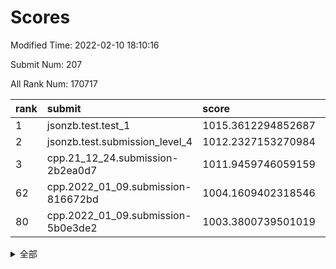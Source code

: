 # Scores

Modified Time: 2022-02-10 18:10:16

Submit Num: 207

All Rank Num: 170717

| rank |               submit               |       score        |       sigma        | pk_num |
| :--- | :--------------------------------- | :----------------- | :----------------- | :----- |
| 1    | jsonzb.test.test_1                 | 1015.3612294852687 | 0.8817479871093605 | 3296   |
| 2    | jsonzb.test.submission_level_4     | 1012.2327153270984 | 0.7902464510255589 | 3297   |
| 3    | cpp.21_12_24.submission-2b2ea0d7   | 1011.9459746059159 | 0.807380663083794  | 3301   |
| 62   | cpp.2022_01_09.submission-816672bd | 1004.1609402318546 | 0.7109936330047192 | 3298   |
| 80   | cpp.2022_01_09.submission-5b0e3de2 | 1003.3800739501019 | 0.7284197735916819 | 3297   |


<details>
<summary>全部</summary>

| rank |                 submit                 |       score        |       sigma        | pk_num |
| :--- | :------------------------------------- | :----------------- | :----------------- | :----- |
| 1    | jsonzb.test.test_1                     | 1015.3612294852687 | 0.8817479871093605 | 3296   |
| 2    | jsonzb.test.submission_level_4         | 1012.2327153270984 | 0.7902464510255589 | 3297   |
| 3    | cpp.21_12_24.submission-2b2ea0d7       | 1011.9459746059159 | 0.807380663083794  | 3301   |
| 4    | gobigger.level_3.submission_level_3_10 | 1011.6679649431777 | 0.7838120693739784 | 3304   |
| 5    | gobigger.level_3.submission_level_3_42 | 1011.2974557831918 | 0.7600814469044119 | 3301   |
| 6    | gobigger.level_3.submission_level_3_28 | 1011.2637886167485 | 0.7774455184240393 | 3296   |
| 7    | gobigger.level_3.submission_level_3_48 | 1011.1991437458313 | 0.7831692568522711 | 3299   |
| 8    | gobigger.level_3.submission_level_3_12 | 1011.1158506410588 | 0.774411902743155  | 3299   |
| 9    | gobigger.level_3.submission_level_3_4  | 1011.0081266016938 | 0.745000450592778  | 3299   |
| 10   | gobigger.level_3.submission_level_3_46 | 1010.9196857241786 | 0.7718949063810812 | 3298   |
| 11   | gobigger.level_3.submission_level_3_43 | 1010.9103251589595 | 0.7529808190509311 | 3297   |
| 12   | gobigger.level_3.submission_level_3_7  | 1010.8165850679666 | 0.7613294835643778 | 3300   |
| 13   | gobigger.level_3.submission_level_3_8  | 1010.7216572757883 | 0.7731881894044885 | 3301   |
| 14   | gobigger.level_3.submission_level_3_31 | 1010.71283237847   | 0.7546719120167275 | 3304   |
| 15   | gobigger.level_3.submission_level_3_34 | 1010.658752256773  | 0.744693145391172  | 3301   |
| 16   | gobigger.level_3.submission_level_3_36 | 1010.6022625771327 | 0.7681250051415867 | 3301   |
| 17   | gobigger.level_3.submission_level_3_23 | 1010.572021645042  | 0.7705340483846924 | 3299   |
| 18   | gobigger.level_3.submission_level_3_22 | 1010.5287678361974 | 0.7319727336825507 | 3297   |
| 19   | gobigger.level_3.submission_level_3_1  | 1010.4313962980489 | 0.7614498752970237 | 3296   |
| 20   | gobigger.level_3.submission_level_3_11 | 1010.3769979933198 | 0.750383701853182  | 3303   |
| 21   | gobigger.level_3.submission_level_3_47 | 1010.3436238834698 | 0.7698479922566501 | 3298   |
| 22   | gobigger.level_3.submission_level_3_26 | 1010.3202634689662 | 0.7558919156988252 | 3302   |
| 23   | gobigger.level_3.submission_level_3_39 | 1010.3185486543326 | 0.7499647784152426 | 3298   |
| 24   | gobigger.level_3.submission_level_3_6  | 1010.2633625634643 | 0.7456185695158845 | 3304   |
| 25   | gobigger.level_3.submission_level_3_45 | 1010.2623411283735 | 0.7448009624273967 | 3301   |
| 26   | gobigger.level_3.submission_level_3_27 | 1010.261577989435  | 0.7667232898113356 | 3303   |
| 27   | gobigger.level_3.submission_level_3_9  | 1010.1251309647762 | 0.7748322973727766 | 3299   |
| 28   | gobigger.level_3.submission_level_3_13 | 1010.0778900845447 | 0.7455364122620268 | 3303   |
| 29   | gobigger.level_3.submission_level_3_40 | 1010.0063231033172 | 0.7635210537664512 | 3296   |
| 30   | gobigger.level_3.submission_level_3_0  | 1009.944415270965  | 0.7454999849407167 | 3302   |
| 31   | gobigger.level_3.submission_level_3_41 | 1009.8677401416548 | 0.7706303151832457 | 3297   |
| 32   | gobigger.level_3.submission_level_3_29 | 1009.8516315778601 | 0.7544674755865758 | 3299   |
| 33   | gobigger.level_3.submission_level_3_20 | 1009.8004128067424 | 0.753729011919206  | 3297   |
| 34   | gobigger.level_3.submission_level_3_18 | 1009.7936691225754 | 0.7532626535767049 | 3298   |
| 35   | gobigger.level_3.submission_level_3_17 | 1009.7039639710107 | 0.7590822066812127 | 3300   |
| 36   | gobigger.level_3.submission_level_3_19 | 1009.6715435848341 | 0.7644653166608885 | 3302   |
| 37   | gobigger.level_3.submission_level_3_5  | 1009.6478109207052 | 0.7653074721130948 | 3297   |
| 38   | gobigger.level_3.submission_level_3_38 | 1009.5916562327163 | 0.7378246264612857 | 3301   |
| 39   | gobigger.level_3.submission_level_3_44 | 1009.5808122321345 | 0.7536823068483214 | 3299   |
| 40   | gobigger.level_3.submission_level_3_25 | 1009.544561642218  | 0.7642889184594001 | 3301   |
| 41   | gobigger.level_3.submission_level_3_16 | 1009.2464949287468 | 0.7474970470343782 | 3298   |
| 42   | gobigger.level_3.submission_level_3_24 | 1009.1526496273059 | 0.7252602408026729 | 3303   |
| 43   | gobigger.level_3.submission_level_3_35 | 1009.1270754662282 | 0.7432978001009679 | 3298   |
| 44   | gobigger.level_3.submission_level_3_49 | 1009.0928057201431 | 0.7406995456984735 | 3300   |
| 45   | gobigger.level_3.submission_level_3_30 | 1009.0420875944892 | 0.7418385659902158 | 3300   |
| 46   | gobigger.level_3.submission_level_3_37 | 1008.831124592197  | 0.7455926701759602 | 3294   |
| 47   | gobigger.level_3.submission_level_3_15 | 1008.8171900842193 | 0.7518601450017202 | 3298   |
| 48   | gobigger.level_3.submission_level_3_21 | 1008.6157463066994 | 0.7427354284081533 | 3299   |
| 49   | gobigger.level_3.submission_level_3_2  | 1008.3753510114286 | 0.7355208275763843 | 3299   |
| 50   | gobigger.level_3.submission_level_3_14 | 1008.3473568029971 | 0.7393465507344421 | 3299   |
| 51   | gobigger.level_3.submission_level_3_3  | 1008.015644316352  | 0.7340674050563772 | 3302   |
| 52   | gobigger.level_3.submission_level_3_33 | 1007.9903039995602 | 0.746168815230541  | 3300   |
| 53   | gobigger.level_3.submission_level_3_32 | 1007.9898418486172 | 0.7417780960302806 | 3300   |
| 54   | gobigger.level_1.submission_level_1_21 | 1005.4356930497459 | 0.7211337541900934 | 3300   |
| 55   | gobigger.level_1.submission_level_1_48 | 1004.5337129250526 | 0.7223299373070028 | 3300   |
| 56   | gobigger.level_1.submission_level_1_13 | 1004.3383832827241 | 0.7073228811913471 | 3297   |
| 57   | gobigger.level_1.submission_level_1_15 | 1004.3236482677104 | 0.7152306052268801 | 3297   |
| 58   | gobigger.level_1.submission_level_1_41 | 1004.3062005473364 | 0.7177883934878972 | 3300   |
| 59   | gobigger.level_1.submission_level_1_10 | 1004.2977128685366 | 0.7325822780249188 | 3301   |
| 60   | gobigger.level_1.submission_level_1_31 | 1004.2243533804202 | 0.7226091176888466 | 3301   |
| 61   | gobigger.level_1.submission_level_1_6  | 1004.1640741941789 | 0.7055019172932347 | 3297   |
| 62   | cpp.2022_01_09.submission-816672bd     | 1004.1609402318546 | 0.7109936330047192 | 3298   |
| 63   | gobigger.level_1.submission_level_1_20 | 1004.1002766768657 | 0.7177981569898649 | 3301   |
| 64   | gobigger.level_1.submission_level_1_11 | 1004.0597856898296 | 0.715122538560123  | 3293   |
| 65   | gobigger.level_1.submission_level_1_30 | 1003.9228428229759 | 0.7092450899851459 | 3298   |
| 66   | gobigger.level_1.submission_level_1_0  | 1003.9014293278678 | 0.7141168218999369 | 3297   |
| 67   | gobigger.level_1.submission_level_1_17 | 1003.898999946196  | 0.7303288307275707 | 3299   |
| 68   | gobigger.level_1.submission_level_1_19 | 1003.8559275494317 | 0.7165119072759761 | 3295   |
| 69   | gobigger.level_1.submission_level_1_1  | 1003.8552444109632 | 0.7225735499093425 | 3300   |
| 70   | gobigger.level_1.submission_level_1_33 | 1003.8207368408775 | 0.7201144992052403 | 3300   |
| 71   | gobigger.level_1.submission_level_1_4  | 1003.7581702191761 | 0.7220152335685349 | 3299   |
| 72   | gobigger.level_1.submission_level_1_28 | 1003.6953620706128 | 0.7349308346159337 | 3301   |
| 73   | gobigger.level_1.submission_level_1_16 | 1003.677403300397  | 0.7153472406964191 | 3303   |
| 74   | gobigger.level_1.submission_level_1_32 | 1003.6517922126534 | 0.7141288949722595 | 3297   |
| 75   | gobigger.level_1.submission_level_1_18 | 1003.6385686737676 | 0.7112880527914149 | 3297   |
| 76   | gobigger.level_1.submission_level_1_29 | 1003.6258978157241 | 0.7205606255014223 | 3299   |
| 77   | gobigger.level_1.submission_level_1_44 | 1003.6175878191121 | 0.7223624431879265 | 3298   |
| 78   | gobigger.level_1.submission_level_1_37 | 1003.4813554029488 | 0.714388140747162  | 3301   |
| 79   | gobigger.level_1.submission_level_1_34 | 1003.4400073631061 | 0.731188981798367  | 3298   |
| 80   | cpp.2022_01_09.submission-5b0e3de2     | 1003.3800739501019 | 0.7284197735916819 | 3297   |
| 81   | gobigger.level_1.submission_level_1_26 | 1003.2580298654984 | 0.7234811833795175 | 3303   |
| 82   | gobigger.level_1.submission_level_1_39 | 1003.2498044567753 | 0.7181097209349386 | 3299   |
| 83   | gobigger.level_1.submission_level_1_5  | 1003.2090893518681 | 0.7279144273891283 | 3294   |
| 84   | gobigger.level_1.submission_level_1_43 | 1003.1823887411151 | 0.7097723312671984 | 3297   |
| 85   | gobigger.level_1.submission_level_1_7  | 1003.1270588504215 | 0.7050206571910952 | 3299   |
| 86   | gobigger.level_1.submission_level_1_25 | 1003.1149321128064 | 0.7173961286092144 | 3289   |
| 87   | gobigger.level_1.submission_level_1_35 | 1003.111050347726  | 0.7207228124626581 | 3301   |
| 88   | gobigger.level_1.submission_level_1_8  | 1003.0960914208323 | 0.7214768042408611 | 3303   |
| 89   | gobigger.level_1.submission_level_1_36 | 1003.0661753220502 | 0.699602860575493  | 3297   |
| 90   | gobigger.level_1.submission_level_1_9  | 1002.9440870366086 | 0.7187974431973408 | 3301   |
| 91   | gobigger.level_1.submission_level_1_22 | 1002.9253710451661 | 0.7048372823897251 | 3300   |
| 92   | gobigger.level_1.submission_level_1_14 | 1002.857942520974  | 0.7174752545782789 | 3298   |
| 93   | gobigger.level_1.submission_level_1_23 | 1002.8026501901948 | 0.7155741539872582 | 3306   |
| 94   | gobigger.level_1.submission_level_1_47 | 1002.7775422623977 | 0.7050647587963537 | 3300   |
| 95   | gobigger.level_1.submission_level_1_38 | 1002.6968169638008 | 0.7070732913784717 | 3299   |
| 96   | gobigger.level_1.submission_level_1_40 | 1002.5778987737356 | 0.7250286677237089 | 3297   |
| 97   | gobigger.level_1.submission_level_1_46 | 1002.562888683859  | 0.7136787104948599 | 3296   |
| 98   | gobigger.level_1.submission_level_1_27 | 1002.4773363689993 | 0.7220742887838438 | 3296   |
| 99   | gobigger.level_1.submission_level_1_49 | 1002.3536337527713 | 0.7159995573347288 | 3299   |
| 100  | gobigger.level_1.submission_level_1_3  | 1002.1982075509911 | 0.7131463338071821 | 3296   |
| 101  | gobigger.level_1.submission_level_1_45 | 1002.1940856004397 | 0.7163984994474965 | 3298   |
| 102  | gobigger.level_1.submission_level_1_24 | 1001.970136521046  | 0.7187352834821875 | 3294   |
| 103  | gobigger.level_1.submission_level_1_12 | 1001.8702198049714 | 0.7174498087174751 | 3297   |
| 104  | gobigger.level_1.submission_level_1_42 | 1001.6519845839041 | 0.715596245596572  | 3302   |
| 105  | gobigger.level_1.submission_level_1_2  | 1001.3023992593834 | 0.7110032955406914 | 3300   |
| 106  | gobigger.random.submission_random_28   | 997.410765860062   | 0.7004029097910591 | 3303   |
| 107  | gobigger.random.submission_random_16   | 997.260915734857   | 0.7148907514153892 | 3295   |
| 108  | gobigger.random.submission_random_48   | 997.0738787129925  | 0.7206835708086738 | 3298   |
| 109  | gobigger.random.submission_random_14   | 996.9069623609269  | 0.7144170825345525 | 3300   |
| 110  | gobigger.random.submission_random_29   | 996.6949119137201  | 0.7116715249918968 | 3298   |
| 111  | gobigger.random.submission_random_38   | 996.6504831078767  | 0.7090019276729873 | 3300   |
| 112  | gobigger.random.submission_random_1    | 996.5805005186792  | 0.7050483184746132 | 3293   |
| 113  | gobigger.random.submission_random_36   | 996.5689536098736  | 0.7036817171772777 | 3297   |
| 114  | gobigger.random.submission_random_34   | 996.4815420378507  | 0.7066779892785419 | 3299   |
| 115  | gobigger.random.submission_random_6    | 996.4448686952411  | 0.6987765106446409 | 3298   |
| 116  | gobigger.random.submission_random_20   | 996.4392324166172  | 0.7050014515297353 | 3297   |
| 117  | gobigger.random.submission_random_0    | 996.4362310008165  | 0.715585106118672  | 3297   |
| 118  | gobigger.random.submission_random_17   | 996.4072504823037  | 0.709086881761627  | 3299   |
| 119  | gobigger.random.submission_random_21   | 996.2830469769887  | 0.7006746505155358 | 3304   |
| 120  | gobigger.random.submission_random_26   | 996.200620014693   | 0.7125021249249991 | 3300   |
| 121  | gobigger.random.submission_random_24   | 996.1812023993604  | 0.7181769924142589 | 3300   |
| 122  | gobigger.random.submission_random_2    | 996.1710576479836  | 0.7086529525636935 | 3298   |
| 123  | gobigger.random.submission_random_45   | 996.0725861868066  | 0.7028147838767654 | 3302   |
| 124  | gobigger.random.submission_random_23   | 996.0018245496066  | 0.7094094383491815 | 3300   |
| 125  | gobigger.random.submission_random_27   | 995.9921819579818  | 0.7022947720205929 | 3297   |
| 126  | gobigger.random.submission_random_7    | 995.983447819181   | 0.7077215964429745 | 3299   |
| 127  | gobigger.random.submission_random_47   | 995.9215871813326  | 0.7179215708434746 | 3295   |
| 128  | gobigger.random.submission_random_4    | 995.7971472191142  | 0.7121297651418678 | 3303   |
| 129  | gobigger.random.submission_random_11   | 995.7890973615317  | 0.7045147939972198 | 3298   |
| 130  | gobigger.random.submission_random_3    | 995.7497993593191  | 0.7065342743332952 | 3299   |
| 131  | gobigger.random.submission_random_40   | 995.6808934435068  | 0.7101430196076587 | 3300   |
| 132  | gobigger.random.submission_random_46   | 995.6682459866004  | 0.72451877133044   | 3303   |
| 133  | gobigger.random.submission_random_42   | 995.6524729319501  | 0.7119173578719975 | 3300   |
| 134  | gobigger.random.submission_random_30   | 995.6054628722742  | 0.713436453590178  | 3298   |
| 135  | gobigger.random.submission_random_19   | 995.5821329459849  | 0.7156318157479012 | 3299   |
| 136  | gobigger.random.submission_random_37   | 995.5712825810429  | 0.7111280569361084 | 3298   |
| 137  | gobigger.random.submission_random_49   | 995.5640946401697  | 0.7215231035036433 | 3297   |
| 138  | gobigger.random.submission_random_33   | 995.5357824715575  | 0.7186015691288685 | 3292   |
| 139  | gobigger.random.submission_random_39   | 995.4764856066795  | 0.7030992912315437 | 3297   |
| 140  | gobigger.random.submission_random_22   | 995.4327343429579  | 0.7207761289741353 | 3297   |
| 141  | gobigger.random.submission_random_32   | 995.371987830667   | 0.7115932941184684 | 3294   |
| 142  | gobigger.random.submission_random_5    | 995.3645072033892  | 0.7116933357936414 | 3296   |
| 143  | gobigger.random.submission_random_13   | 995.3333226929573  | 0.716625389139166  | 3303   |
| 144  | gobigger.random.submission_random_43   | 995.3081086560342  | 0.6989381536137318 | 3296   |
| 145  | gobigger.random.submission_random_10   | 995.2035985496285  | 0.7150172141452291 | 3300   |
| 146  | gobigger.random.submission_random_44   | 995.1431058863257  | 0.7102514235592156 | 3300   |
| 147  | gobigger.random.submission_random_25   | 995.0610778872536  | 0.7273838045180722 | 3301   |
| 148  | gobigger.random.submission_random_18   | 995.046695545252   | 0.7236486099965556 | 3296   |
| 149  | gobigger.random.submission_random_15   | 995.0338115807077  | 0.7129578467449849 | 3299   |
| 150  | gobigger.random.submission_random_9    | 995.0019683365987  | 0.7168535547036323 | 3303   |
| 151  | gobigger.random.submission_random_35   | 994.9386763061559  | 0.7153382057076465 | 3296   |
| 152  | gobigger.random.submission_random_31   | 994.8266117108794  | 0.7062372319596347 | 3298   |
| 153  | gobigger.random.submission_random_8    | 994.5589484064976  | 0.7178651051536833 | 3301   |
| 154  | gobigger.random.submission_random_41   | 994.516986236944   | 0.7298701748566371 | 3299   |
| 155  | gobigger.random.submission_random_12   | 994.4455215230879  | 0.7146100785588858 | 3301   |
| 156  | gobigger.level_2.submission_level_2_2  | 993.4442050397665  | 0.7353496973421356 | 3297   |
| 157  | gobigger.level_2.submission_level_2_43 | 993.3960878408675  | 0.7332195515679393 | 3298   |
| 158  | gobigger.level_2.submission_level_2_29 | 993.3647248025991  | 0.7307146399121351 | 3301   |
| 159  | gobigger.level_2.submission_level_2_18 | 993.3532279468524  | 0.7387836868997617 | 3298   |
| 160  | gobigger.level_2.submission_level_2_12 | 993.1938158759207  | 0.7160582102198382 | 3303   |
| 161  | gobigger.level_2.submission_level_2_30 | 992.9835596660158  | 0.7369756404363726 | 3297   |
| 162  | gobigger.level_2.submission_level_2_14 | 992.9163406752804  | 0.7460221984330453 | 3301   |
| 163  | gobigger.level_2.submission_level_2_8  | 992.890016519797   | 0.7443245696399157 | 3299   |
| 164  | gobigger.level_2.submission_level_2_23 | 992.8625208637086  | 0.7422958799544753 | 3296   |
| 165  | gobigger.level_2.submission_level_2_38 | 992.7890416649882  | 0.7197746867225131 | 3297   |
| 166  | gobigger.level_2.submission_level_2_46 | 992.7342799868522  | 0.7497559574760528 | 3295   |
| 167  | gobigger.level_2.submission_level_2_17 | 992.7053048188939  | 0.7451306183532643 | 3296   |
| 168  | gobigger.level_2.submission_level_2_3  | 992.7052375219074  | 0.7273901425314218 | 3299   |
| 169  | gobigger.level_2.submission_level_2_6  | 992.6699913104193  | 0.7444202118745802 | 3301   |
| 170  | gobigger.level_2.submission_level_2_35 | 992.6207789946144  | 0.7348116573177766 | 3299   |
| 171  | gobigger.level_2.submission_level_2_44 | 992.6152485338738  | 0.7418232433297767 | 3295   |
| 172  | gobigger.level_2.submission_level_2_19 | 992.5627603810002  | 0.7477597516992395 | 3296   |
| 173  | gobigger.level_2.submission_level_2_15 | 992.4952670037543  | 0.7411045807097534 | 3298   |
| 174  | gobigger.level_2.submission_level_2_1  | 992.487175281221   | 0.7200493577373142 | 3302   |
| 175  | gobigger.level_2.submission_level_2_0  | 992.4589780579566  | 0.736479037504746  | 3300   |
| 176  | gobigger.level_2.submission_level_2_7  | 992.4531660829202  | 0.733743014188685  | 3306   |
| 177  | gobigger.level_2.submission_level_2_27 | 992.4369901075474  | 0.7369516162220263 | 3298   |
| 178  | gobigger.level_2.submission_level_2_39 | 992.4048808957913  | 0.7541727301688432 | 3298   |
| 179  | gobigger.level_2.submission_level_2_34 | 992.3868023397096  | 0.7392326237098373 | 3300   |
| 180  | gobigger.level_2.submission_level_2_45 | 992.3422210663247  | 0.7456261539118886 | 3299   |
| 181  | gobigger.level_2.submission_level_2_26 | 992.1847001562422  | 0.7365360274555413 | 3302   |
| 182  | gobigger.level_2.submission_level_2_37 | 992.1842641392242  | 0.7377013042818035 | 3295   |
| 183  | gobigger.level_2.submission_level_2_22 | 992.1332754334586  | 0.744473000488388  | 3298   |
| 184  | gobigger.level_2.submission_level_2_49 | 992.0784984994636  | 0.7428775897152616 | 3298   |
| 185  | gobigger.level_2.submission_level_2_11 | 992.0604489374031  | 0.7461581049682198 | 3300   |
| 186  | gobigger.level_2.submission_level_2_48 | 992.0071052681765  | 0.7437735360740787 | 3303   |
| 187  | gobigger.level_2.submission_level_2_21 | 991.8759140707177  | 0.7460895847742054 | 3295   |
| 188  | gobigger.level_2.submission_level_2_16 | 991.8722918702927  | 0.750244215270284  | 3303   |
| 189  | gobigger.level_2.submission_level_2_4  | 991.8570305981893  | 0.7682053810385189 | 3297   |
| 190  | gobigger.level_2.submission_level_2_20 | 991.8041648200501  | 0.7486515989601658 | 3295   |
| 191  | gobigger.level_2.submission_level_2_42 | 991.7715541267796  | 0.7490581899576066 | 3297   |
| 192  | gobigger.level_2.submission_level_2_5  | 991.7304254871513  | 0.7511675979472531 | 3302   |
| 193  | gobigger.level_2.submission_level_2_28 | 991.6614670776937  | 0.7357463723786403 | 3299   |
| 194  | gobigger.level_2.submission_level_2_31 | 991.5421532865993  | 0.7477478879881677 | 3303   |
| 195  | gobigger.level_2.submission_level_2_41 | 991.4748895912702  | 0.7538758604921737 | 3290   |
| 196  | gobigger.level_2.submission_level_2_24 | 991.3480968275921  | 0.7317444732760207 | 3300   |
| 197  | gobigger.level_2.submission_level_2_33 | 991.2315788092329  | 0.7493034829459067 | 3300   |
| 198  | gobigger.level_2.submission_level_2_9  | 991.1856798481239  | 0.7527558287500228 | 3304   |
| 199  | gobigger.level_2.submission_level_2_32 | 991.0843950046142  | 0.7621849619362304 | 3303   |
| 200  | gobigger.level_2.submission_level_2_10 | 991.0599113924762  | 0.7517885699743416 | 3299   |
| 201  | gobigger.level_2.submission_level_2_40 | 991.0306297823562  | 0.7460285622438909 | 3294   |
| 202  | gobigger.level_2.submission_level_2_13 | 990.7666090986863  | 0.775030415430992  | 3297   |
| 203  | gobigger.level_2.submission_level_2_25 | 990.7476913122533  | 0.7293759029414625 | 3302   |
| 204  | gobigger.level_2.submission_level_2_47 | 990.5658899473304  | 0.7465928893215885 | 3297   |
| 205  | gobigger.level_2.submission_level_2_36 | 990.5096604999267  | 0.758610991898268  | 3294   |
| 206  | gobigger.none.submission_none_1        | 978.2787831781707  | 1.2334640862371324 | 3297   |
| 207  | gobigger.none.submission_none_0        | 977.7703418272852  | 1.2607386603893627 | 3304   |

</details>